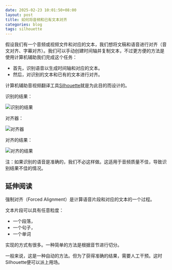 ```yaml
---
date: 2025-02-23 10:01:50+08:00
layout: post
title: 如何将音频和已有文本对齐
categories: blog
tags: silhouette
---
```



假设我们有一个音频或视频文件和对应的文本，我们想将文稿和语音进行对齐（音文对齐、字幕对齐）。我们可以手动创建时间轴并复制文本，不过更方便的方法是使用计算机辅助我们完成这个任务：

* 首先，识别语音以生成时间轴和对应的文本。
* 然后，对识别的文本和已有的文本进行对齐。


计算机辅助音视频翻译工具[Silhouette](/zh/silhouette/)就是为此目的而设计的。


识别的结果：

![识别的结果](/album/silhouette/recognized-result.jpg)


对齐器：

![对齐器](/album/silhouette/aligner.jpg)

对齐的结果：

![对齐的结果](/album/silhouette/aligned.jpg)

注：如果识别的语音是准确的，我们不必这样做。这适用于音频质量不佳，导致识别结果不佳的情况。



## 延伸阅读

强制对齐（Forced Alignment）是计算语音片段和对应的文本的一个过程。

文本片段可以具有任意粒度：

* 一个段落，
* 一个句子，
* 一个单词

实现的方式有很多。一种简单的方法是根据音节进行切分。

一般来说，这是一种自动的方法。但为了获得准确的结果，需要人工干预。这时Silhouette便可以派上用场。

